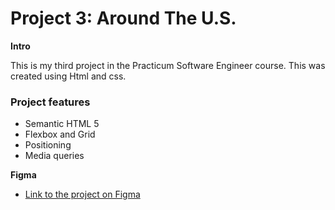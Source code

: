 # Project 3: Around The U.S.

**Intro**

This is my third project in the Practicum Software Engineer course. This was created using Html and css.

### Project features

- Semantic HTML 5
- Flexbox and Grid
- Positioning
- Media queries

**Figma**
- [Link to the project on Figma](https://www.figma.com/file/ii4xxsJ0ghevUOcssTlHZv/Sprint-3%3A-Around-the-US?node-id=6432%3A203&t=QU7P1Y0jG2EZtFFd-0)
